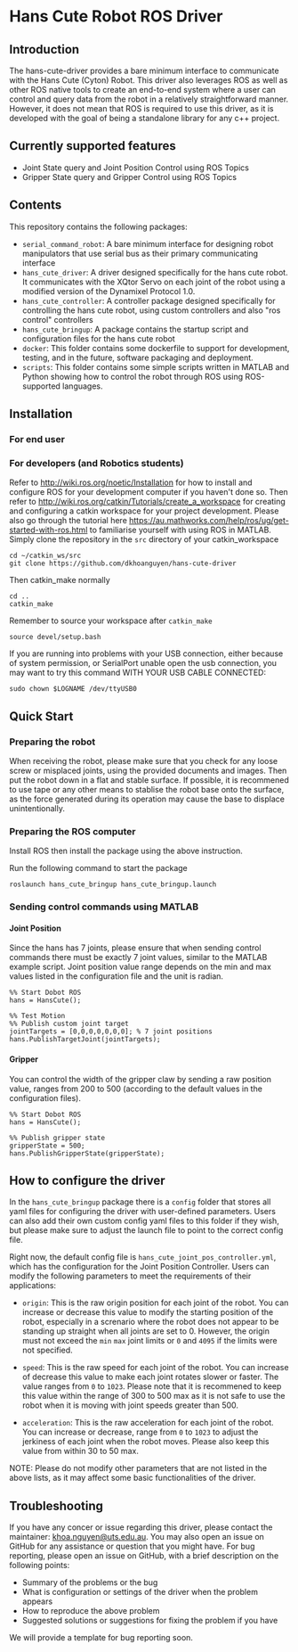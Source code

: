 # Hans Cute Robot ROS Driver

## Introduction
The hans-cute-driver provides a bare minimum interface to communicate with the Hans Cute (Cyton) Robot. This driver also leverages ROS as well as other ROS native tools to create an end-to-end system where a user can control and query data from the robot in a relatively straightforward manner. However, it does not mean that ROS is required to use this driver, as it is developed with the goal of being a standalone library for any c++ project.

## Currently supported features

- Joint State query and Joint Position Control using ROS Topics
- Gripper State query and Gripper Control using ROS Topics

## Contents

This repository contains the following packages:
- `serial_command_robot`: A bare minimum interface for designing robot manipulators that use serial bus as their primary communicating interface
- `hans_cute_driver`: A driver designed specifically for the hans cute robot. It communicates with the XQtor Servo on each joint of the robot using a modified version of the Dynamixel Protocol 1.0.
- `hans_cute_controller`: A controller package designed specifically for controlling the hans cute robot, using custom controllers and also "ros control" controllers
- `hans_cute_bringup`: A package contains the startup script and configuration files for the hans cute robot
- `docker`: This folder contains some dockerfile to support for development, testing, and in the future, software packaging and deployment.
- `scripts`: This folder contains some simple scripts written in MATLAB and Python showing how to control the robot through ROS using ROS-supported languages.

## Installation
### For end user

### For developers (and Robotics students)
Refer to http://wiki.ros.org/noetic/Installation for how to install and configure ROS for your development computer if you haven't done so.
Then refer to http://wiki.ros.org/catkin/Tutorials/create_a_workspace for creating and configuring a catkin workspace for your project development.
Please also go through the tutorial here https://au.mathworks.com/help/ros/ug/get-started-with-ros.html to familiarise yourself with using ROS in MATLAB.
Simply clone the repository in the `src` directory of your catkin_workspace
```
cd ~/catkin_ws/src
git clone https://github.com/dkhoanguyen/hans-cute-driver
```
Then catkin_make normally
```
cd ..
catkin_make
```
Remember to source your workspace after `catkin_make`
```
source devel/setup.bash
```
If you are running into problems with your USB connection, either because of system permission, or SerialPort unable open the usb connection, you may want to try this command WITH YOUR USB CABLE CONNECTED:
```
sudo chown $LOGNAME /dev/ttyUSB0
```

## Quick Start
### Preparing the robot
When receiving the robot, please make sure that you check for any loose screw or misplaced joints, using the provided documents and images. Then put the robot down in a flat and stable surface. If possible, it is recommened to use tape or any other means to stablise the robot base onto the surface, as the force generated during its operation may cause the base to displace unintentionally.

### Preparing the ROS computer

Install ROS then install the package using the above instruction.

Run the following command to start the package
```
roslaunch hans_cute_bringup hans_cute_bringup.launch
```

### Sending control commands using MATLAB
#### Joint Position
Since the hans has 7 joints, please ensure that when sending control commands there must be exactly 7 joint values, similar to the MATLAB example script. Joint position value range depends on the min and max values listed in the configuration file and the unit is radian.
```
%% Start Dobot ROS
hans = HansCute();

%% Test Motion
%% Publish custom joint target
jointTargets = [0,0,0,0,0,0,0]; % 7 joint positions
hans.PublishTargetJoint(jointTargets);
```
#### Gripper
You can control the width of the gripper claw by sending a raw position value, ranges from 200 to 500 (according to the default values in the configuration files).
```
%% Start Dobot ROS
hans = HansCute();

%% Publish gripper state
gripperState = 500;
hans.PublishGripperState(gripperState);
```

## How to configure the driver
In the `hans_cute_bringup` package there is a `config` folder that stores all yaml files for configuring the driver with user-defined parameters. Users can also add their own custom config yaml files to this folder if they wish, but please make sure to adjust the launch file to point to the correct config file.

Right now, the default config file is `hans_cute_joint_pos_controller.yml`, which has the configuration for the Joint Position Controller. Users can modify the following parameters to meet the requirements of their applications:
- `origin`: This is the raw origin position for each joint of the robot. You can increase or decrease this value to modify the starting position of the robot, especially in a screnario where the robot does not appear to be standing up straight when all joints are set to 0. However, the origin must not exceed the `min` `max` joint limits or `0` and `4095` if the limits were not specified.
  
- `speed`: This is the raw speed for each joint of the robot. You can increase of decrease this value to make each joint rotates slower or faster. The value ranges from `0` to `1023`. Please note that it is recommened to keep this value within the range of 300 to 500 max as it is not safe to use the robot when it is moving with joint speeds greater than 500.

- `acceleration`: This is the raw acceleration for each joint of the robot. You can increase or decrease, range from `0` to `1023` to adjust the jerkiness of each joint when the robot moves. Please also keep this value from within 30 to 50 max.

NOTE: Please do not modify other parameters that are not listed in the above lists, as it may affect some basic functionalities of the driver.

## Troubleshooting
If you have any concer or issue regarding this driver, please contact the maintainer: khoa.nguyen@uts.edu.au. You may also open an issue on GitHub for any assistance or question that you might have. For bug reporting, please open an issue on GitHub, with a brief description on the following points:
- Summary of the problems or the bug
- What is configuration or settings of the driver when the problem appears
- How to reproduce the above problem
- Suggested solutions or suggestions for fixing the problem if you have

We will provide a template for bug reporting soon.